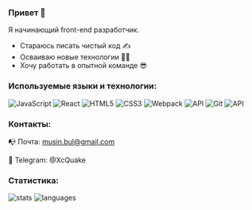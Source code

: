 ### Привет 👋
Я начинающий front-end разработчик.

* Стараюсь писать чистый код ✍
* Осваиваю новые технологии 👨‍💻
* Хочу работать в опытной команде 😎

### Используемые языки и технологии:

![JavaScript](https://img.shields.io/badge/javascript-%23323330.svg?style=for-the-badge&logo=javascript&logoColor=%23F7DF1E)
![React](https://img.shields.io/badge/react-%2320232a.svg?style=for-the-badge&logo=react&logoColor=%2361DAFB)
![HTML5](https://img.shields.io/badge/html5-%23E34F26.svg?style=for-the-badge&logo=html5&logoColor=white)
![CSS3](https://img.shields.io/badge/css3-%231572B6.svg?style=for-the-badge&logo=css3&logoColor=white)
![Webpack](https://img.shields.io/badge/webpack-%238DD6F9.svg?style=for-the-badge&logo=webpack&logoColor=black)
![API](https://img.shields.io/badge/-REST%20API-%2320233a?style=for-the-badge)
![Git](https://img.shields.io/badge/git-%23F05033.svg?style=for-the-badge&logo=git&logoColor=white)
![API](https://img.shields.io/badge/-BEM%20-%2320238a?style=for-the-badge)

### Контакты:

📭 Почта: musin.bul@gmail.com

📱 Telegram: @XcQuake

### Статистика:

![stats](https://github-readme-stats.vercel.app/api?username=xcquake&hide=contribs&show_icons=true&theme=react)
![languages](https://github-readme-stats.vercel.app/api/top-langs/?username=xcquake&layout=compact&theme=react)